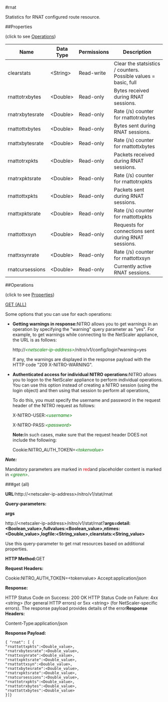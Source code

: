 #rnat

Statistics for RNAT configured route resource.


##Properties 
<span>(click to see [Operations](#opera))</span>


<table><thead><tr><th>Name</th><th>Data Type</th><th>Permissions</th><th>Description</th></tr></thead><tbody><tr><td>clearstats</td><td>&lt;String></td><td>Read-write</td><td>Clear the statsistics / counters.<br>Possible values = basic, full</td></tr><tr><td>rnattotrxbytes</td><td>&lt;Double></td><td>Read-only</td><td>Bytes received during RNAT sessions.</td></tr><tr><td>rnatrxbytesrate</td><td>&lt;Double></td><td>Read-only</td><td>Rate (/s) counter for rnattotrxbytes</td></tr><tr><td>rnattottxbytes</td><td>&lt;Double></td><td>Read-only</td><td>Bytes sent during RNAT sessions.</td></tr><tr><td>rnattxbytesrate</td><td>&lt;Double></td><td>Read-only</td><td>Rate (/s) counter for rnattottxbytes</td></tr><tr><td>rnattotrxpkts</td><td>&lt;Double></td><td>Read-only</td><td>Packets received during RNAT sessions.</td></tr><tr><td>rnatrxpktsrate</td><td>&lt;Double></td><td>Read-only</td><td>Rate (/s) counter for rnattotrxpkts</td></tr><tr><td>rnattottxpkts</td><td>&lt;Double></td><td>Read-only</td><td>Packets sent during RNAT sessions.</td></tr><tr><td>rnattxpktsrate</td><td>&lt;Double></td><td>Read-only</td><td>Rate (/s) counter for rnattottxpkts</td></tr><tr><td>rnattottxsyn</td><td>&lt;Double></td><td>Read-only</td><td>Requests for connections sent during RNAT sessions.</td></tr><tr><td>rnattxsynrate</td><td>&lt;Double></td><td>Read-only</td><td>Rate (/s) counter for rnattottxsyn</td></tr><tr><td>rnatcursessions</td><td>&lt;Double></td><td>Read-only</td><td>Currently active RNAT sessions.</td></tr></tbody></table>
##Operations 
<span>(click to see [Properties](#prope))</span>


[GET (ALL)](#ge)


Some options that you can use for each operations:
<ul><li><p><b>Getting warnings in response:</b>NITRO allows you to get warnings in an operation by specifying the "warning" query parameter as "yes". For example, to get warnings while connecting to the NetScaler appliance, the URL is as follows:</p><p>http://<span style="color:green;font-style:italic;">&lt;netscaler-ip-address&gt;</span>/nitro/v1/config/login?warning=yes</p><p>If any, the warnings are displayed in the response payload with the HTTP code "209 X-NITRO-WARNING".</p></li><li><p><b>Authenticated access for individual NITRO operations:</b>NITRO allows you to logon to the NetScaler appliance to perform individual operations. You can use this option instead of creating a NITRO session (using the login object) and then using that session to perform all operations,</p><p>To do this, you must specify the username and password in the request header of the NITRO request as follows:</p><p>X-NITRO-USER:<span style="color:green;font-style:italic;">&lt;username&gt;</span></p><p>X-NITRO-PASS:<span style="color:green;font-style:italic;">&lt;password&gt;</span></p><p><b>Note:</b>In such cases, make sure that the request header DOES not include the following:</p><p>Cookie:NITRO_AUTH_TOKEN=<span style="color:green;font-style:italic;">&lt;tokenvalue&gt;</span></p></li></ul>



***Note:*** 
Mandatory parameters are marked in <span style="color:#FF0000;">red</span>and placeholder content is marked in <span style="color:green;font-style:italic">&lt;green&gt;</span>.

###get (all)



<b>URL:</b>http://&lt;netscaler-ip-address&gt;/nitro/v1/stat/rnat
<b>Query-parameters:</b>
<b>args</b>
http://&lt;netscaler-ip-address&gt;/nitro/v1/stat/rnat?<b>args=detail:&lt;Boolean_value&gt;,fullvalues:&lt;Boolean_value&gt;,ntimes:&lt;Double_value&gt;,logfile:&lt;String_value&gt;,clearstats:&lt;String_value&gt;</b>
Use this query-parameter to get rnat resources based on additional properties.



<b>HTTP Method:</b>GET
<b>Request Headers:</b>

Cookie:NITRO_AUTH_TOKEN=&lt;tokenvalue&gt;Accept:application/json

<b>Response:</b>
HTTP Status Code on Success: 200 OKHTTP Status Code on Failure: 4xx &lt;string&gt; (for general HTTP errors) or 5xx &lt;string&gt; (for NetScaler-specific errors). The response payload provides details of the error<b>Response Headers:</b>

Content-Type:application/json

<b>Response Payload: </b>```{ "rnat": [ {"rnattottxpkts":<Double_value>,"rnatrxbytesrate":<Double_value>,"rnattxsynrate":<Double_value>,"rnattxpktsrate":<Double_value>,"rnattottxsyn":<Double_value>,"rnattxbytesrate":<Double_value>,"rnatrxpktsrate":<Double_value>,"rnatcursessions":<Double_value>,"rnattotrxpkts":<Double_value>,"rnattotrxbytes":<Double_value>,"rnattottxbytes":<Double_value>}]}```



